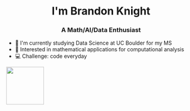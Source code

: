 <h1 align="center">I'm Brandon Knight</h1>
<h3 align="center">A Math/AI/Data Enthusiast</h3>

- 📕 I'm currently studying Data Science at UC Boulder for my MS
- 🧮 Interested in mathematical applications for computational analysis
- 💻 Challenge: code everyday


<img src="https://github.com/BKnightHD/hello-world/blob/main/image/link.png" width="100" height ="100">
